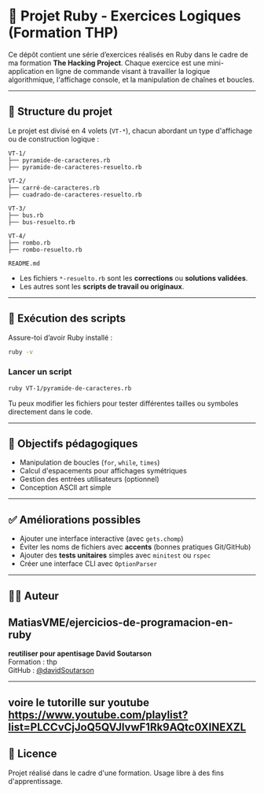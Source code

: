 
# 🧠 Projet Ruby - Exercices Logiques (Formation THP)

Ce dépôt contient une série d’exercices réalisés en Ruby dans le cadre de ma formation **The Hacking Project**. Chaque exercice est une mini-application en ligne de commande visant à travailler la logique algorithmique, l'affichage console, et la manipulation de chaînes et boucles.

---

## 📁 Structure du projet

Le projet est divisé en 4 volets (`VT-*`), chacun abordant un type d'affichage ou de construction logique :

```
VT-1/
├── pyramide-de-caracteres.rb
├── pyramide-de-caracteres-resuelto.rb

VT-2/
├── carré-de-caracteres.rb
├── cuadrado-de-caracteres-resuelto.rb

VT-3/
├── bus.rb
├── bus-resuelto.rb

VT-4/
├── rombo.rb
├── rombo-resuelto.rb

README.md
```

- Les fichiers `*-resuelto.rb` sont les **corrections** ou **solutions validées**.
- Les autres sont les **scripts de travail ou originaux**.

---

## 🚀 Exécution des scripts

Assure-toi d’avoir Ruby installé :

```bash
ruby -v
```

### Lancer un script

```bash
ruby VT-1/pyramide-de-caracteres.rb
```

Tu peux modifier les fichiers pour tester différentes tailles ou symboles directement dans le code.

---

## 🧩 Objectifs pédagogiques

- Manipulation de boucles (`for`, `while`, `times`)
- Calcul d'espacements pour affichages symétriques
- Gestion des entrées utilisateurs (optionnel)
- Conception ASCII art simple

---

## ✅ Améliorations possibles

- Ajouter une interface interactive (avec `gets.chomp`)
- Éviter les noms de fichiers avec **accents** (bonnes pratiques Git/GitHub)
- Ajouter des **tests unitaires** simples avec `minitest` ou `rspec`
- Créer une interface CLI avec `OptionParser`

---

## 🧑‍💻 Auteur


## MatiasVME/ejercicios-de-programacion-en-ruby

**reutiliser pour apentisage David Soutarson**  
Formation : thp  
GitHub : [@davidSoutarson](https://github.com/davidSoutarson)

---
voire le tutorille sur youtube
https://www.youtube.com/playlist?list=PLCCvCjJoQ5QVJlvwF1Rk9AQtc0XINEXZL
---

## 📜 Licence

Projet réalisé dans le cadre d'une formation. Usage libre à des fins d'apprentissage.



